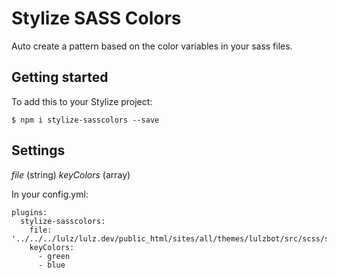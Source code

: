 # Stylize SASS Colors

Auto create a pattern based on the color variables in your sass files.

## Getting started

To add this to your Stylize project:

```
$ npm i stylize-sasscolors --save
```

## Settings

*file* (string)
*keyColors* (array)

In your config.yml:

```
plugins:
  stylize-sasscolors:
    file: '../../../lulz/lulz.dev/public_html/sites/all/themes/lulzbot/src/scss/settings/_color.scss'
    keyColors:
      - green
      - blue
```
